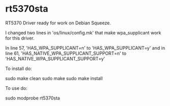 rt5370sta
=========

RT5370 Driver ready for work on Debian Squeeze.

I changed two lines in 'os/linux/config.mk' that make wpa_supplicant work for this driver.

In line 57, 'HAS_WPA_SUPPLICANT=n' to 'HAS_WPA_SUPPLICANT=y'
and in line 61, 'HAS_NATIVE_WPA_SUPPLICANT_SUPPORT=n' to  'HAS_NATIVE_WPA_SUPPLICANT_SUPPORT=y'

To install do:

sudo make clean
sudo make
sudo make install

To use do:

sudo modprobe rt5370sta